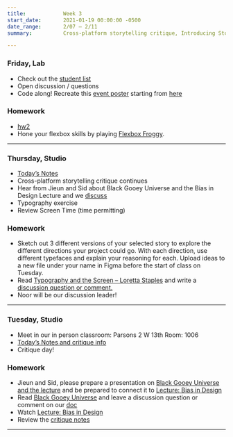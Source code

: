 ```yaml
---
title:            Week 3
start_date:       2021-01-19 00:00:00 -0500
date_range:       2/07 – 2/11
summary:          Cross-platform storytelling critique, Introducing Stories as Networks, Web Typography

---
```



### Friday, Lab
- Check out the [student list](https://cis22.labud.nyc/students/)
- Open discussion / questions
- Code along! Recreate this [event poster](https://d2w9rnfcy7mm78.cloudfront.net/2215491/original_c8f49c9e1f06553212515c9c8f1551df.jpg?1527098976?bc=1) starting from [here](https://github.com/seancaat/lecture-3/blob/main/index.html)

### Homework
- [hw2](https://www.dropbox.com/scl/fi/7cps8rhnlvxkj3nflbpsm/hw2.paper?dl=0&rlkey=9j6itokb5v9pro2apdaxrsi94) 
- Hone your flexbox skills by playing [Flexbox Froggy](https://flexboxfroggy.com).

---

### Thursday, Studio

- [Today&rsquo;s Notes](https://paper.dropbox.com/doc/Parsons-S22-Wrapping-up-Project-1-Critique-Introducing-Stories-as-Networks--Bbq1vDuHKVnoek2qHSzTCVsIAQ-hO5du5xVUDGJ7mMthRR2Q)
- Cross-platform storytelling critique continues
- Hear from Jieun and Sid about Black Gooey Universe and the Bias in Design Lecture and we [discuss](https://paper.dropbox.com/doc/Parsons-Core-Interaction-S22-Reading-Reflections--BbijzYVKqjMLwKGisVu2d~FfAQ-xcAaUIV4Syfp3zmAR7IMi) 
- Typography exercise
- Review Screen Time (time permitting)


### Homework
- Sketch out 3 different versions of your selected story to explore the different directions your project could go. With each direction, use different typefaces and explain your reasoning for each. Upload ideas to a new file under your name in Figma before the start of class on Tuesday.
- Read [Typography and the Screen – Loretta Staples](https://ci.labud.nyc/assets/readings/staples-typography.pdf) and write a [discussion question or comment.](https://paper.dropbox.com/doc/Parsons-Core-Interaction-S22-Reading-Reflections--BaiIPkMqvKsKr~MH8d2IVCvzAQ-xcAaUIV4Syfp3zmAR7IMi)
- Noor will be our discussion leader!

---




### Tuesday, Studio

- Meet in our in person classroom: Parsons 2 W 13th
 Room: 1006
- [Today&rsquo;s Notes and critique info](https://paper.dropbox.com/doc/Critique-1-Cross-Platform-Storytelling--BbiWvRlQSW0WA4gSBprS0CZyAQ-zNJQGJa2q19Nt3AUMERrm)
- Critique day!

### Homework
- Jieun and Sid, please prepare a presentation on [Black Gooey Universe and the lecture](https://unbag.net/end/black-gooey-universe) and be prepared to connect it to [Lecture: Bias in Design](https://vimeo.com/showcase/8025633/video/507303673)
- Read [Black Gooey Universe](https://unbag.net/end/black-gooey-universe) and leave a discussion question or comment on our [doc](https://paper.dropbox.com/doc/Parsons-Core-Interaction-S22-Reading-Reflections--BbijzYVKqjMLwKGisVu2d~FfAQ-xcAaUIV4Syfp3zmAR7IMi)
- Watch [Lecture: Bias in Design](https://vimeo.com/showcase/8025633/video/507303673)
- Review the [critique notes](https://paper.dropbox.com/doc/Critique-1-Cross-Platform-Storytelling--BbiWvRlQSW0WA4gSBprS0CZyAQ-zNJQGJa2q19Nt3AUMERrm)

---